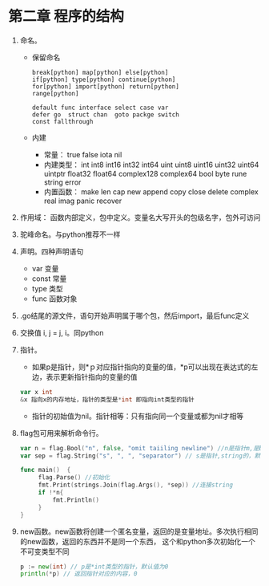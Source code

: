 # 第二章 程序的结构

1. 命名。
    - 保留命名
      ```
      break[python] map[python] else[python]
      if[python] type[python] continue[python]  
      for[python] import[python] return[python]
      range[python]
      
      default func interface select case var
      defer go  struct chan  goto packge switch
      const fallthrough
      ```
    
    - 内建
      * 常量： true false iota nil
      * 内建类型： int int8 int16 int32 int64 uint uint8 uint16 uint32 uint64 uintptr float32 float64 complex128
         complex64 bool byte rune string error
      * 内置函数： make len cap new append copy close delete complex real imag panic recover

2. 作用域： 函数内部定义，包中定义。变量名大写开头的包级名字，包外可访问
3. 驼峰命名。与python推荐不一样
4. 声明。四种声明语句
   - var 变量
   - const 常量
   - type 类型
   - func 函数对象
   
5. .go结尾的源文件，语句开始声明属于哪个包，然后import，最后func定义
6. 交换值 i, j = j, i。同python
7. 指针。
   - 如果p是指针，则*ｐ对应指针指向的变量的值，*p可以出现在表达式的左边，表示更新指针指向的变量的值
   ```go
   var x int
   &x 指向x的内存地址，指针的类型是*int 即指向int类型的指针
   ```

   - 指针的初始值为nil。指针相等：只有指向同一个变量或都为nil才相等
   
8. flag包可用来解析命令行。
   ```go
   var n = flag.Bool("n", false, "omit taiiling newline") //n是指针m,是bool的，默认false
   var sep = flag.String("s", ", ", "separator") // s是指针,string的，默认", "
   
   func main()  {
        flag.Parse() //初始化
        fmt.Print(strings.Join(flag.Args(), *sep)) //连接string
        if !*n{
            fmt.Println()
        }
   }
   ```

9. new函数。new函数将创建一个匿名变量，返回的是变量地址。多次执行相同的new函数，返回的东西并不是同一个东西，
这个和python多次初始化一个不可变类型不同
    ```go
    p := new(int) // p是*int类型的指针，默认值为0
    println(*p) // 返回指针对应的内容，0
    ```
   

